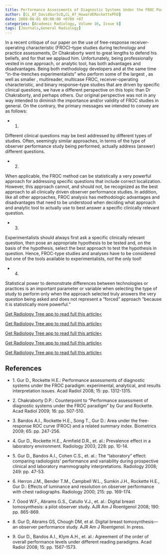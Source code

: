 ```yaml
---
title: Performance Assessments of Diagnostic Systems Under the FROC Paradigm
author: [CL_AT_DavidGurScD,CL_AT_HowardERockettePhD]
date: 2009-06-01 00:00:00 +0700 +07
categories: [Academic Radiology, Volume 16, Issue 6]
tags: [Journals,General Radiology]
---
```

In a recent critique of our paper on the use of free-response receiver-operating characteristic (FROC)–type studies during technology and practice assessments, Dr Chakraborty went to great lengths to defend his beliefs, and for that we applaud him. Unfortunately, being professionally vested in one approach, or analytic tool, has both advantages and disadvantages. Being both methodology developers and at the same time “in-the-trenches experimentalists” who perform some of the largest , as well as smaller , multireader, multicase FROC, receiver-operating characteristic, and binary response–type studies that are driven by specific clinical questions, we have a different perspective on this topic than Dr Chakraborty, and perhaps others. Our original perspective was not in any way intended to diminish the importance and/or validity of FROC studies in general. On the contrary, the primary messages we intended to convey are as follows:

- 1.
Different clinical questions may be best addressed by different types of studies. Often, seemingly similar approaches, in terms of the type of observer performance study being performed, actually address (answer) different questions.

- 2.
When applicable, the FROC method can be statistically a very powerful approach for addressing specific questions that include correct localization. However, this approach cannot, and should not, be recognized as the best approach to all clinically driven observer performance studies. In addition, like all other approaches, FROC analysis has methodologic advantages and disadvantages that need to be understood when deciding what approach and analytic tool to actually use to best answer a specific clinically relevant question.

- 3.
Experimentalists should always first ask a specific clinically relevant question, then pose an appropriate hypothesis to be tested and, on the basis of the hypothesis, select the best approach to test the hypothesis in question. Hence, FROC-type studies and analyses have to be considered but one of the tools available to experimentalists, _not_ the only tool!

- 4.
Statistical power to demonstrate differences between technologies or practices is an important parameter or variable when selecting the type of study to perform only when the approach selected truly answers the very question being asked and does not represent a “forced” approach “because it is statistically more powerful.”


[Get Radiology Tree app to read full this article<](https://clinicalpub.com/app)

[Get Radiology Tree app to read full this article<](https://clinicalpub.com/app)

[Get Radiology Tree app to read full this article<](https://clinicalpub.com/app)

[Get Radiology Tree app to read full this article<](https://clinicalpub.com/app)

[Get Radiology Tree app to read full this article<](https://clinicalpub.com/app)

## References

- 1\. Gur D., Rockette H.E.: Performance assessments of diagnostic systems under the FROC paradigm: experimental, analytical, and results interpretation issues. Acad Radiol 2008; 15: pp. 1312-1315.


- 2\. Chakraborty D.P.: Counterpoint to “Performance assessment of diagnostic systems under the FROC paradigm” by Gur and Rockette. Acad Radiol 2009; 16: pp. 507-510.


- 3\. Bandos A.I., Rockette H.E., Song T., Gur D.: Area under the free-response ROC curve (FROC) and a related summary index. Biometrics 2009; 65: pp. 247-256.


- 4\. Gur D., Rockette H.E., Armfield D.R., et. al.: Prevalence effect in a laboratory environment. Radiology 2003; 228: pp. 10-14.


- 5\. Gur D., Bandos A.I., Cohen C.S., et. al.: The “laboratory” effect: comparing radiologists' performance and variability during prospective clinical and laboratory mammography interpretations. Radiology 2008; 249: pp. 47-53.


- 6\. Herron J.M., Bender T.M., Campbell W.L., Sumkin J.H., Rockette H.E., Gur D.: Effects of luminance and resolution on observer performance with chest radiographs. Radiology 2000; 215: pp. 169-174.


- 7\. Good W.F., Abrams G.S., Catullo V.J., et. al.: Digital breast tomosynthesis: a pilot observer study. AJR Am J Roentgenol 2008; 190: pp. 865-869.


- 8\.  Gur D, Abrams GS, Chough DM, et al. Digital breast tomosynthesis—an observer performance study. AJR Am J Roentgenol. In press.


- 9\. Gur D., Bandos A.I., Klym A.H., et. al.: Agreement of the order of overall performance levels under different reading paradigms. Acad Radiol 2008; 15: pp. 1567-1573.